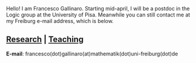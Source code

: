 
<html>

<p>Hello! I am Francesco Gallinaro. Starting mid-april, I will be a postdoc in the Logic group at the University of Pisa. Meanwhile you can still contact me at my Freiburg e-mail address, which is below.</p>
<h2> <a href="https://fgallinaro.github.io/research">Research</a> | <a href="https://fgallinaro.github.io/teaching">Teaching</a></h2>
  <p> <b> E-mail</b>: francesco(dot)gallinaro(at)mathematik(dot)uni-freiburg(dot)de </p>
  
    
